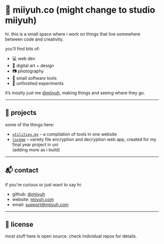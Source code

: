 # 🌱 miiyuh.co (might change to studio miiyuh)

hi. this is a small space where i work on things that live somewhere between code and creativity.

you’ll find bits of:
- 💻 web dev  
- 🎨 digital art + design  
- 📷 photography  
- 🧰 small software tools  
- 🧪 unfinished experiments  

it’s mostly just me [@miiyuh](https://github.com/miiyuh), making things and seeing where they go.

---

## 📂 projects

some of the things here:
- [`utilities.my`](https://github.com/miiyuh/utilities.my) – a compilation of tools in one website  
- [`lockme`](https://github.com/miiyuh/lockme) – variety file encryption and decryption web app, created for my final year project in uni  
(adding more as i build)

---

## 📬 contact

if you're curious or just want to say hi:
- github: [@miiyuh](https://github.com/miiyuh)  
- website: [miiyuh.com](https://miiyuh.com)  
- email: support@miiyuh.com

---

## 📝 license

most stuff here is open source. check individual repos for details.
